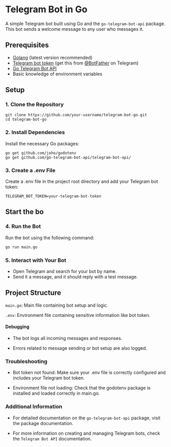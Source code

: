 # Telegram Bot in Go

A simple Telegram bot built using Go and the `go-telegram-bot-api` package. This bot sends a welcome message to any user who messages it.

## Prerequisites
- [Golang](https://golang.org/doc/install) (latest version recommended)
- [Telegram bot token](https://core.telegram.org/bots#botfather) (get this from [@BotFather](https://t.me/BotFather) on Telegram)
- [Go Telegram Bot API](https://pkg.go.dev/github.com/go-telegram-bot-api/telegram-bot-api/v5)
- Basic knowledge of environment variables

## Setup

### 1. Clone the Repository
```
git clone https://github.com/your-username/telegram-bot-go.git
cd telegram-bot-go
```

### 2. Install Dependencies

Install the necessary Go packages:

```
go get github.com/joho/godotenv
go get github.com/go-telegram-bot-api/telegram-bot-api/
```

### 3. Create a .env File

Create a .env file in the project root directory and add your Telegram bot token:

```
TELEGRAM_BOT_TOKEN=your-telegram-bot-token
```
## Start the bo

### 4. Run the Bot

Run the bot using the following command:

```bash
go run main.go
```

### 5. Interact with Your Bot

- Open Telegram and search for your bot by name.
- Send it a message, and it should reply with a test message.

## Project Structure

`main.go`: Main file containing bot setup and logic.

`.env`: Environment file containing sensitive information like bot token.

#### Debugging

- The bot logs all incoming messages and responses.

- Errors related to message sending or bot setup are also logged.

### Troubleshooting

- Bot token not found: Make sure your .env file is correctly configured and includes your Telegram bot token.

- Environment file not loading: Check that the godotenv package is installed and loaded correctly in main.go.

### Additional Information

- For detailed documentation on the `go-telegram-bot-api` package, visit the package documentation.

- For more information on creating and managing Telegram bots, check the `Telegram Bot API` documentation.